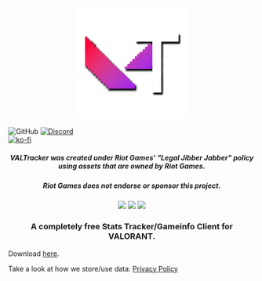 <p align="center"><img width="230px" src="iconss/VALTracker_Logo_default.png"></p>

![GitHub](https://img.shields.io/github/license/VALTracker/DesktopClient?label=License) [![Discord](https://img.shields.io/discord/927898163094900777?color=%235865F2&label=Our%20Discord)](https://discord.gg/aJfQ4yHysG)<br> [![ko-fi](https://ko-fi.com/img/githubbutton_sm.svg)](https://ko-fi.com/J3J2BUBT8)

<h5 align="center">VALTracker was created under Riot Games' "Legal Jibber Jabber" policy using assets that are owned by Riot Games.</h5>
<h5 align="center">Riot Games does not endorse or sponsor this project.</h5>
<p align="center">
  </a>
  <a href="https://discord.gg/aJfQ4yHysG"><img src="https://discordapp.com/api/guilds/927898163094900777/widget.png"></a>
  <a href="https://twitter.com/valtracker_gg"><img src="https://img.shields.io/badge/Twitter-@VALTracker_gg-1da1f2.svg?logo=twitter?style=for-the-badge&logo=appveyor"></a>
  <a href="https://ko-fi.com/valtrackergg"><img src="https://ko-fi.com/img/githubbutton_sm.svg"></a>
</p>

<h3 align="center">A completely free Stats Tracker/Gameinfo Client for VALORANT.</h3>

Download [here](https://valtracker.gg/).

Take a look at how we store/use data: [Privacy Policy](https://valtracker.gg/privacy)
